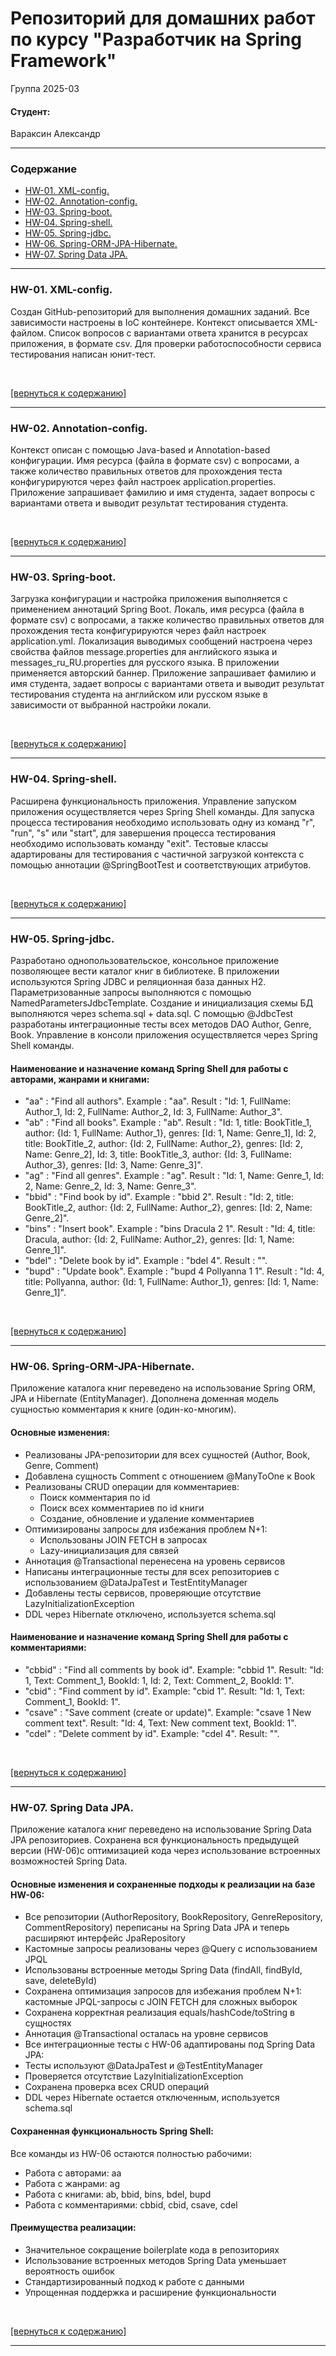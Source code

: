 # Репозиторий для домашних работ по курсу "Разработчик на Spring Framework"

Группа 2025-03

#### Студент:

Вараксин Александр

---

<a name="content"></a>
### Содержание

- [HW-01. XML-config.](#hw01)
- [HW-02. Annotation-config.](#hw02)
- [HW-03. Spring-boot.](#hw03)
- [HW-04. Spring-shell.](#hw04)
- [HW-05. Spring-jdbc.](#hw05)
- [HW-06. Spring-ORM-JPA-Hibernate.](#hw06)
- [HW-07. Spring Data JPA.](#hw07)

---

<a name="hw01"></a>

### HW-01. XML-config.

Создан GitHub-репозиторий для выполнения домашних заданий.
Все зависимости настроены в IoC контейнере.
Контекст описывается XML-файлом.
Список вопросов с вариантами ответа хранится в ресурсах приложения, в формате csv.
Для проверки работоспособности сервиса тестирования написан юнит-тест.

<br/>

[[вернуться к содержанию]](#content)

---

<a name="hw02"></a>

### HW-02. Annotation-config.

Контекст описан с помощью Java-based и Annotation-based конфигурации.
Имя ресурса (файла в формате csv) с вопросами, а также количество правильных ответов для прохождения теста конфигурируются через файл настроек application.properties.
Приложение запрашивает фамилию и имя студента, задает вопросы с вариантами ответа и выводит результат тестирования студента.

<br/>

[[вернуться к содержанию]](#content)

---

<a name="hw03"></a>

### HW-03. Spring-boot.

Загрузка конфигурации и настройка приложения выполняется с применением аннотаций Spring Boot.
Локаль, имя ресурса (файла в формате csv) с вопросами, а также количество правильных ответов для прохождения теста конфигурируются через файл настроек application.yml.
Локализация выводимых сообщений настроена через свойства файлов message.properties для английского языка и messages_ru_RU.properties для русского языка.
В приложении применяется авторский баннер.
Приложение запрашивает фамилию и имя студента, задает вопросы с вариантами ответа и выводит результат тестирования студента на английском или русском языке в зависимости от выбранной настройки локали.

<br/>

[[вернуться к содержанию]](#content)

---

<a name="hw04"></a>

### HW-04. Spring-shell.

Расширена функциональность приложения. Управление запуском приложения осуществляется через Spring Shell команды.
Для запуска процесса тестирования необходимо использовать одну из команд "r", "run", "s" или "start", для завершения процесса тестирования необходимо использовать команду "exit".
Тестовые классы адартированы для тестирования с частичной загрузкой контекста с помощью аннотации @SpringBootTest и соответствующих атрибутов.

<br/>

[[вернуться к содержанию]](#content)

---

<a name="hw05"></a>

### HW-05. Spring-jdbc.

Разработано однопользовательское, консольное приложение позволяющее вести каталог книг в библиотеке.
В приложении используются Spring JDBC и реляционная база данных H2.
Параметризованные запросы выполняются с помощью NamedParametersJdbcTemplate.
Создание и инициализация схемы БД выполняются через schema.sql + data.sql.
С помощью @JdbcTest разработаны интеграционные тесты всех методов DAO Author, Genre, Book.
Управление в консоли приложения осуществляется через Spring Shell команды.
#### Наименование и назначение команд Spring Shell для работы с авторами, жанрами и книгами:
- "aa" : "Find all authors".
	Example : "aa".
	Result : "Id: 1, FullName: Author_1,
			  Id: 2, FullName: Author_2,
			  Id: 3, FullName: Author_3".
- "ab" : "Find all books".
	Example : "ab".
	Result : "Id: 1, title: BookTitle_1, author: {Id: 1, FullName: Author_1}, genres: [Id: 1, Name: Genre_1],
			  Id: 2, title: BookTitle_2, author: {Id: 2, FullName: Author_2}, genres: [Id: 2, Name: Genre_2],
			  Id: 3, title: BookTitle_3, author: {Id: 3, FullName: Author_3}, genres: [Id: 3, Name: Genre_3]".
- "ag" : "Find all genres".
	Example : "ag".
	Result : "Id: 1, Name: Genre_1,
			  Id: 2, Name: Genre_2,
			  Id: 3, Name: Genre_3".
- "bbid" : "Find book by id".
	Example : "bbid 2".
	Result : "Id: 2, title: BookTitle_2, author: {Id: 2, FullName: Author_2}, genres: [Id: 2, Name: Genre_2]".
- "bins" : "Insert book".
	Example : "bins Dracula 2 1".
	Result : "Id: 4, title: Dracula, author: {Id: 2, FullName: Author_2}, genres: [Id: 1, Name: Genre_1]".
- "bdel" : "Delete book by id".
	Example : "bdel 4".
	Result : "".
- "bupd" : "Update book".
	Example : "bupd 4 Pollyanna 1 1".
	Result : "Id: 4, title: Pollyanna, author: {Id: 1, FullName: Author_1}, genres: [Id: 1, Name: Genre_1]".

<br/>

[[вернуться к содержанию]](#content)

---
<a name="hw06"></a>

### HW-06. Spring-ORM-JPA-Hibernate.

Приложение каталога книг переведено на использование Spring ORM, JPA и Hibernate (EntityManager).
Дополнена доменная модель сущностью комментария к книге (один-ко-многим).

#### Основные изменения:
- Реализованы JPA-репозитории для всех сущностей (Author, Book, Genre, Comment)
- Добавлена сущность Comment с отношением @ManyToOne к Book
- Реализованы CRUD операции для комментариев:
  - Поиск комментария по id
  - Поиск всех комментариев по id книги
  - Создание, обновление и удаление комментариев
- Оптимизированы запросы для избежания проблем N+1:
  - Использованы JOIN FETCH в запросах
  - Lazy-инициализация для связей
- Аннотация @Transactional перенесена на уровень сервисов
- Написаны интеграционные тесты для всех репозиториев с использованием @DataJpaTest и TestEntityManager
- Добавлены тесты сервисов, проверяющие отсутствие LazyInitializationException
- DDL через Hibernate отключено, используется schema.sql

#### Наименование и назначение команд Spring Shell для работы с комментариями:
- "cbbid" : "Find all comments by book id".
	Example: "cbbid 1".
	Result: "Id: 1, Text: Comment_1, BookId: 1, Id: 2, Text: Comment_2, BookId: 1".
- "cbid" : "Find comment by id".
	Example: "cbid 1".
	Result: "Id: 1, Text: Comment_1, BookId: 1".
- "csave" : "Save comment (create or update)".
	Example: "csave 1 New comment text".
	Result: "Id: 4, Text: New comment text, BookId: 1".
- "cdel" : "Delete comment by id".
	Example: "cdel 4".
	Result: "".

<br/>

[[вернуться к содержанию]](#content)

---

<a name="hw07"></a>

### HW-07. Spring Data JPA.
Приложение каталога книг переведено на использование Spring Data JPA репозиториев.
Сохранена вся функциональность предыдущей версии (HW-06)с оптимизацией кода через использование встроенных возможностей Spring Data.

#### Основные изменения и сохраненные подходы к реализации на базе HW-06:
- Все репозитории (AuthorRepository, BookRepository, GenreRepository, CommentRepository) переписаны на Spring Data JPA и теперь расширяют интерфейс JpaRepository
- Кастомные запросы реализованы через @Query с использованием JPQL
- Использованы встроенные методы Spring Data (findAll, findById, save, deleteById)
- Сохранена оптимизация запросов для избежания проблем N+1: кастомные JPQL-запросы с JOIN FETCH для сложных выборок
- Сохранена корректная реализация equals/hashCode/toString в сущностях
- Аннотация @Transactional осталась на уровне сервисов
- Все интеграционные тесты с HW-06 адаптированы под Spring Data JPA:
- Тесты используют @DataJpaTest и @TestEntityManager
- Проверяется отсутствие LazyInitializationException
- Сохранена проверка всех CRUD операций
- DDL через Hibernate остается отключенным, используется schema.sql

#### Сохраненная функциональность Spring Shell:
Все команды из HW-06 остаются полностью рабочими:
- Работа с авторами: aa
- Работа с жанрами: ag
- Работа с книгами: ab, bbid, bins, bdel, bupd
- Работа с комментариями: cbbid, cbid, csave, cdel

#### Преимущества реализации:
- Значительное сокращение boilerplate кода в репозиториях
- Использование встроенных методов Spring Data уменьшает вероятность ошибок
- Стандартизированный подход к работе с данными
- Упрощенная поддержка и расширение функциональности

<br/>

[[вернуться к содержанию]](#content)

---